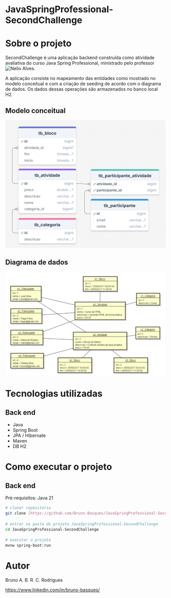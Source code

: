 # JavaSpringProfessional-SecondChallenge

# Sobre o projeto

SecondChallenge é uma aplicação backend construída como atividade avaliativa do curso Java Spring Professional, ministrado pelo professor ![Nelio Alves](https://www.linkedin.com/in/nelio-alves/).

A aplicação consiste no mapeamento das entidades como mostrado no modelo conceitual e com a criação de seeding de acordo com o diagrama de dados. Os dados dessas operações são armazenados no banco local H2.

## Modelo conceitual
![Modelo Conceitual](https://github.com/Bruno-Basques/assets/blob/main/DBSchemas/DBSchema2.png)

## Diagrama de dados
![Diagrama de Dados](https://github.com/Bruno-Basques/assets/blob/main/DBSchemas/DBData2.png)

# Tecnologias utilizadas
## Back end
- Java
- Spring Boot
- JPA / Hibernate
- Maven
- DB H2

# Como executar o projeto

## Back end
Pré-requisitos: Java 21

```bash
# clonar repositório
git clone [https://github.com/Bruno-Basques/JavaSpringProfessional-SecondChallenge.git]

# entrar na pasta do projeto JavaSpringProfessional-SecondChallenge
cd JavaSpringProfessional-SecondChallenge

# executar o projeto
mvnw spring-boot:run
```

# Autor

Bruno A. B. R. C. Rodrigues

https://www.linkedin.com/in/bruno-basques/
